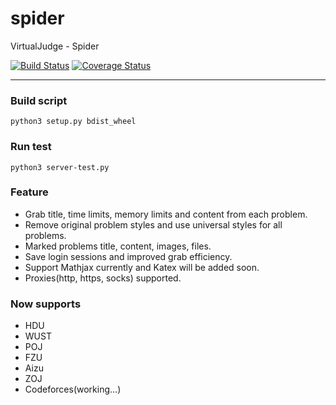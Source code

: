 # spider

VirtualJudge - Spider
  
[![Build Status](https://travis-ci.org/VirtualJudge/spider.svg?branch=master)](https://travis-ci.org/VirtualJudge/spider)
[![Coverage Status](https://coveralls.io/repos/github/VirtualJudge/Spider/badge.svg?branch=master)](https://coveralls.io/github/VirtualJudge/Spider?branch=master)
***

### Build script  
`python3 setup.py bdist_wheel`
### Run test  
`python3 server-test.py`  

### Feature
 - Grab title, time limits, memory limits and content from each problem.  
 - Remove original problem styles and use universal styles for all problems.  
 - Marked problems title, content, images, files.  
 - Save login sessions and improved grab efficiency.  
 - Support Mathjax currently and Katex will be added soon.  
 - Proxies(http, https, socks) supported.

### Now supports
 - HDU
 - WUST
 - POJ
 - FZU
 - Aizu
 - ZOJ
 - Codeforces(working...)
